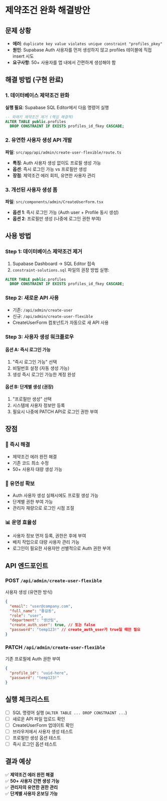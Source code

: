 # 제약조건 완화 해결방안

## 문제 상황
- **에러**: `duplicate key value violates unique constraint "profiles_pkey"`
- **원인**: Supabase Auth 사용자를 먼저 생성하지 않고 profiles 테이블에 직접 insert 시도
- **요구사항**: 50+ 사용자를 앱 내에서 간편하게 생성해야 함

## 해결 방법 (구현 완료)

### 1. 데이터베이스 제약조건 완화
**실행 필요**: Supabase SQL Editor에서 다음 명령어 실행
```sql
-- 외래키 제약조건 제거 (핵심 해결책)
ALTER TABLE public.profiles 
  DROP CONSTRAINT IF EXISTS profiles_id_fkey CASCADE;
```

### 2. 유연한 사용자 생성 API 개발
**파일**: `src/app/api/admin/create-user-flexible/route.ts`
- **특징**: Auth 사용자 생성 없이도 프로필 생성 가능
- **옵션**: 즉시 로그인 가능 vs 프로필만 생성
- **장점**: 제약조건 에러 회피, 유연한 사용자 관리

### 3. 개선된 사용자 생성 폼
**파일**: `src/components/admin/CreateUserForm.tsx`
- **옵션 1**: 즉시 로그인 가능 (Auth user + Profile 동시 생성)
- **옵션 2**: 프로필만 생성 (나중에 로그인 권한 부여)

## 사용 방법

### Step 1: 데이터베이스 제약조건 제거
1. Supabase Dashboard → SQL Editor 접속
2. `constraint-solutions.sql` 파일의 권장 방법 실행:
```sql
ALTER TABLE public.profiles 
  DROP CONSTRAINT IF EXISTS profiles_id_fkey CASCADE;
```

### Step 2: 새로운 API 사용
- 기존: `/api/admin/create-user`
- 신규: `/api/admin/create-user-flexible`
- CreateUserForm 컴포넌트가 자동으로 새 API 사용

### Step 3: 사용자 생성 워크플로우

#### 옵션 A: 즉시 로그인 가능
1. "즉시 로그인 가능" 선택
2. 비밀번호 설정 (자동 생성 가능)
3. 생성 즉시 로그인 가능한 계정 완성

#### 옵션 B: 단계별 생성 (권장)
1. "프로필만 생성" 선택
2. 시스템에 사용자 정보만 등록
3. 필요시 나중에 PATCH API로 로그인 권한 부여

## 장점

### 🚀 즉시 해결
- 제약조건 에러 완전 해결
- 기존 코드 최소 수정
- 50+ 사용자 대량 생성 가능

### 🔧 유연성 확보
- Auth 사용자 생성 실패시에도 프로필 생성 가능
- 단계별 권한 부여 가능
- 관리자 재량으로 로그인 시점 조절

### 📊 운영 효율성
- 사용자 정보 먼저 등록, 권한은 후에 부여
- 배치 작업으로 대량 사용자 관리 가능
- 로그인이 필요한 사용자만 선별적으로 Auth 권한 부여

## API 엔드포인트

### POST `/api/admin/create-user-flexible`
사용자 생성 (유연한 방식)
```json
{
  "email": "user@company.com",
  "full_name": "홍길동",
  "role": "user",
  "department": "생산팀",
  "create_auth_user": true, // 또는 false
  "password": "temp123!" // create_auth_user가 true일 때만 필요
}
```

### PATCH `/api/admin/create-user-flexible`
기존 프로필에 Auth 권한 부여
```json
{
  "profile_id": "uuid-here",
  "password": "temp123!"
}
```

## 실행 체크리스트

- [ ] SQL 명령어 실행 (`ALTER TABLE ... DROP CONSTRAINT ...`)
- [ ] 새로운 API 파일 업로드 확인
- [ ] CreateUserForm 업데이트 확인
- [ ] 브라우저에서 사용자 생성 테스트
- [ ] 프로필만 생성 옵션 테스트
- [ ] 즉시 로그인 옵션 테스트

## 결과 예상

✅ **제약조건 에러 완전 해결**  
✅ **50+ 사용자 간편 생성 가능**  
✅ **관리자의 유연한 권한 관리**  
✅ **단계별 사용자 온보딩 가능**